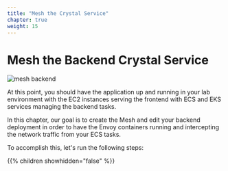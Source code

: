 ```yaml
---
title: "Mesh the Crystal Service"
chapter: true
weight: 15
---
```


# Mesh the Backend Crystal Service

![mesh backend](/images/app_mesh_architecture/mesh_crystal.png)

At this point, you should have the application up and running in your lab environment with the EC2 instances serving the frontend with ECS  and EKS services managing the backend tasks.

In this chapter, our goal is to create the Mesh and edit your backend deployment in order to have the Envoy containers running and intercepting the network traffic from your ECS tasks.

To accomplish this, let's run the following steps:

{{% children showhidden="false" %}}
